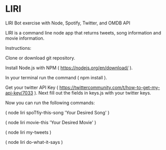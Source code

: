 # LIRI
LIRI Bot exercise with Node, Spotify, Twitter, and OMDB API

LIRI is a command line node app that returns tweets, song information and movie information.

Instructions:

Clone or download git repository.

Install Node.js with NPM ( https://nodejs.org/en/download/ ).

In your terminal run the command ( npm install ).

Get your twitter API Key ( https://twittercommunity.com/t/how-to-get-my-api-key/7033 ). Next fill out the fields in keys.js with your twitter keys.

Now you can run the following commands:

( node liri spoTfiy-this-song 'Your Desired Song' )

( node liri movie-this 'Your Desired Movie' )

( node liri my-tweets )

( node liri do-what-it-says )
